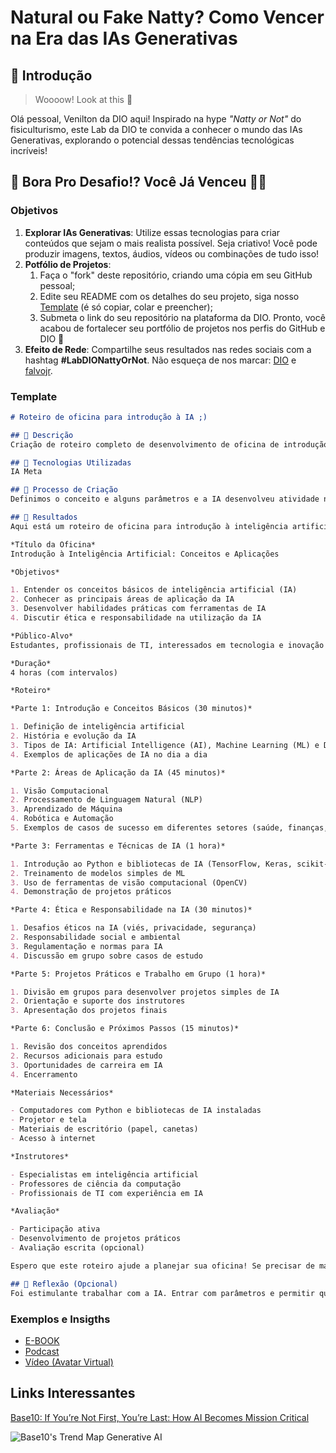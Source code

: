 # Natural ou Fake Natty? Como Vencer na Era das IAs Generativas

## 🚀 Introdução

> Woooow! Look at this 👀

Olá pessoal, Venilton da DIO aqui! Inspirado na hype _"Natty or Not"_ do fisiculturismo, este Lab da DIO te convida a conhecer o mundo das IAs Generativas, explorando o potencial dessas tendências tecnológicas incríveis!

## 🎯 Bora Pro Desafio!? Você Já Venceu 💪🤓

### Objetivos

1. **Explorar IAs Generativas**: Utilize essas tecnologias para criar conteúdos que sejam o mais realista possível. Seja criativo! Você pode produzir imagens, textos, áudios, vídeos ou combinações de tudo isso!
1. **Potfólio de Projetos**:
    1. Faça o "fork" deste repositório, criando uma cópia em seu GitHub pessoal;
    2. Edite seu README com os detalhes do seu projeto, siga nosso [Template](#template) (é só copiar, colar e preencher);
    3. Submeta o link do seu repositório na plataforma da DIO. Pronto, você acabou de fortalecer seu portfólio de projetos nos perfis do GitHub e DIO 🚀
1. **Efeito de Rede**: Compartilhe seus resultados nas redes sociais com a hashtag **#LabDIONattyOrNot**. Não esqueça de nos marcar: [DIO](https://www.linkedin.com/school/dio-makethechange) e [falvojr](https://www.linkedin.com/in/falvojr).

### Template

```markdown
# Roteiro de oficina para introdução à IA ;)

## 📒 Descrição
Criação de roteiro completo de desenvolvimento de oficina de introdução à IA.

## 🤖 Tecnologias Utilizadas
IA Meta

## 🧐 Processo de Criação
Definimos o conceito e alguns parâmetros e a IA desenvolveu atividade nos mínimos detalhes.

## 🚀 Resultados
Aqui está um roteiro de oficina para introdução à inteligência artificial:

*Título da Oficina*
Introdução à Inteligência Artificial: Conceitos e Aplicações

*Objetivos*

1. Entender os conceitos básicos de inteligência artificial (IA)
2. Conhecer as principais áreas de aplicação da IA
3. Desenvolver habilidades práticas com ferramentas de IA
4. Discutir ética e responsabilidade na utilização da IA

*Público-Alvo*
Estudantes, profissionais de TI, interessados em tecnologia e inovação

*Duração*
4 horas (com intervalos)

*Roteiro*

*Parte 1: Introdução e Conceitos Básicos (30 minutos)*

1. Definição de inteligência artificial
2. História e evolução da IA
3. Tipos de IA: Artificial Intelligence (AI), Machine Learning (ML) e Deep Learning (DL)
4. Exemplos de aplicações de IA no dia a dia

*Parte 2: Áreas de Aplicação da IA (45 minutos)*

1. Visão Computacional
2. Processamento de Linguagem Natural (NLP)
3. Aprendizado de Máquina
4. Robótica e Automação
5. Exemplos de casos de sucesso em diferentes setores (saúde, finanças, educação)

*Parte 3: Ferramentas e Técnicas de IA (1 hora)*

1. Introdução ao Python e bibliotecas de IA (TensorFlow, Keras, scikit-learn)
2. Treinamento de modelos simples de ML
3. Uso de ferramentas de visão computacional (OpenCV)
4. Demonstração de projetos práticos

*Parte 4: Ética e Responsabilidade na IA (30 minutos)*

1. Desafios éticos na IA (viés, privacidade, segurança)
2. Responsabilidade social e ambiental
3. Regulamentação e normas para IA
4. Discussão em grupo sobre casos de estudo

*Parte 5: Projetos Práticos e Trabalho em Grupo (1 hora)*

1. Divisão em grupos para desenvolver projetos simples de IA
2. Orientação e suporte dos instrutores
3. Apresentação dos projetos finais

*Parte 6: Conclusão e Próximos Passos (15 minutos)*

1. Revisão dos conceitos aprendidos
2. Recursos adicionais para estudo
3. Oportunidades de carreira em IA
4. Encerramento

*Materiais Necessários*

- Computadores com Python e bibliotecas de IA instaladas
- Projetor e tela
- Materiais de escritório (papel, canetas)
- Acesso à internet

*Instrutores*

- Especialistas em inteligência artificial
- Professores de ciência da computação
- Profissionais de TI com experiência em IA

*Avaliação*

- Participação ativa
- Desenvolvimento de projetos práticos
- Avaliação escrita (opcional)

Espero que este roteiro ajude a planejar sua oficina! Se precisar de mais detalhes ou recursos adicionais, basta perguntar.

## 💭 Reflexão (Opcional)
Foi estimulante trabalhar com a IA. Entrar com parâmetros e permitir que o sistema desenvolva o projeto.
```

### Exemplos e Insigths

- [E-BOOK](/exemplos/E-BOOK.md)
- [Podcast](/exemplos/PODCAST.md)
- [Vídeo (Avatar Virtual)](/exemplos/VIDEO.md)

## Links Interessantes

[Base10: If You’re Not First, You’re Last: How AI Becomes Mission Critical](https://base10.vc/post/generative-ai-mission-critical/)

![Base10's Trend Map Generative AI](https://github.com/digitalinnovationone/lab-natty-or-not/assets/730492/f4df26e8-f8f7-4419-8252-c69d73ea930c)
